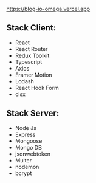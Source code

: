 https://blog-io-omega.vercel.app

<h2>Stack Client:</h2>

<ul>
  <li>React</li>
  <li>React Router</li>
  <li>Redux Toolkit</li>
  <li>Typescript</li>
  <li>Axios</li>
  <li>Framer Motion</li>
  <li>Lodash</li>
  <li>React Hook Form</li>
  <li>clsx</li>
</ul>

<h2>Stack Server:</h2>

<ul>
  <li>Node Js</li>
  <li>Express</li>
  <li>Mongoose</li>
  <li>Mongo DB</li>
  <li>jsonwebtoken</li>
  <li>Multer</li>
  <li>nodemon</li>
  <li>bcrypt</li>
</ul>
